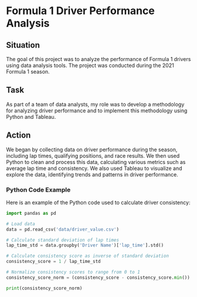 # Formula 1 Driver Performance Analysis

## Situation

The goal of this project was to analyze the performance of Formula 1 drivers using data analysis tools. The project was conducted during the 2021 Formula 1 season.

## Task

As part of a team of data analysts, my role was to develop a methodology for analyzing driver performance and to implement this methodology using Python and Tableau.

## Action

We began by collecting data on driver performance during the season, including lap times, qualifying positions, and race results. We then used Python to clean and process this data, calculating various metrics such as average lap time and consistency. We also used Tableau to visualize and explore the data, identifying trends and patterns in driver performance.

### Python Code Example

Here is an example of the Python code used to calculate driver consistency:

```python
import pandas as pd

# Load data
data = pd.read_csv('data/driver_value.csv')

# Calculate standard deviation of lap times
lap_time_std = data.groupby('Driver Name')['lap_time'].std()

# Calculate consistency score as inverse of standard deviation
consistency_score = 1 / lap_time_std

# Normalize consistency scores to range from 0 to 1
consistency_score_norm = (consistency_score - consistency_score.min()) / (consistency_score.max() - consistency_score.min())

print(consistency_score_norm)
